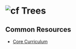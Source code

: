![cf](http://i.imgur.com/7v5ASc8.png) Trees
===

## Common Resources
* [Core Curriculum](https://codefellows.github.io/common_curriculum/data_structures_and_algorithms/Code_401/class-15/DISCUSSION)
